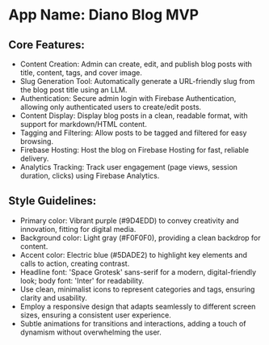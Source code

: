 # **App Name**: Diano Blog MVP

## Core Features:

- Content Creation: Admin can create, edit, and publish blog posts with title, content, tags, and cover image.
- Slug Generation Tool: Automatically generate a URL-friendly slug from the blog post title using an LLM.
- Authentication: Secure admin login with Firebase Authentication, allowing only authenticated users to create/edit posts.
- Content Display: Display blog posts in a clean, readable format, with support for markdown/HTML content.
- Tagging and Filtering: Allow posts to be tagged and filtered for easy browsing.
- Firebase Hosting: Host the blog on Firebase Hosting for fast, reliable delivery.
- Analytics Tracking: Track user engagement (page views, session duration, clicks) using Firebase Analytics.

## Style Guidelines:

- Primary color: Vibrant purple (#9D4EDD) to convey creativity and innovation, fitting for digital media.
- Background color: Light gray (#F0F0F0), providing a clean backdrop for content.
- Accent color: Electric blue (#5DADE2) to highlight key elements and calls to action, creating contrast.
- Headline font: 'Space Grotesk' sans-serif for a modern, digital-friendly look; body font: 'Inter' for readability.
- Use clean, minimalist icons to represent categories and tags, ensuring clarity and usability.
- Employ a responsive design that adapts seamlessly to different screen sizes, ensuring a consistent user experience.
- Subtle animations for transitions and interactions, adding a touch of dynamism without overwhelming the user.